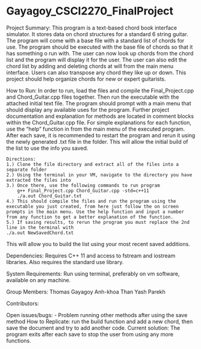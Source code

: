 # Gayagoy_CSCI2270_FinalProject

Project Summary:
	This program is a text-based chord book interface simulator. It stores data on chord structures for a standard 6 string guitar. The program will come with a base file with a standard list of chords for use. The program should be executed with the base file of chords so that it has something o run with. The user can now look up chords from the chord list and the program will display it for the user. The user can also edit the chord list by adding and deleting chords at will from the main menu interface. Users can also transpose any chord they like up or down. This project should help organize chords for new or expert guitarists.

How to Run:
	In order to run, load the files and compile the Final_Project.cpp and Chord_Guitar.cpp files together. Then run the executable with the attached initial text file. The program should prompt with a main menu that should display any available uses for the program. Further project documentation and explanation for methods are located in comment blocks within the Chord_Guitar.cpp file. For simple explanations for each function, use the “help” function in from the main menu of the executed program. After each save, it is recommended to restart the program and rerun it using the newly generated .txt file in the folder. This will allow the initial build of the list to use the info you saved.

	Directions:
	1.) Clone the file directory and extract all of the files into a separate folder
	2.) Using the terminal in your VM, navigate to the directory you have extracted the files into
	3.) Once there, use the following commands to run program
		g++ Final_Project.cpp Chord_Guitar.cpp -std=c++11
		./a.out Chord_Guitar.txt
	4.) This should compile the files and run the program using the executable you just created, from here just follow the on screen prompts in the main menu. Use the help function and input a number from any function to get a better explanation of the function. 
	5.) If saving results, to rerun the program you must replace the 2nd line in the terminal with 
	./a.out NewSavedChord.txt
This will allow you to build the list using your most recent saved additions. 

Dependencies:
Requires C++ 11 and access to fstream and iostream libraries. Also requires the standard use library. 

System Requirements:
Run using terminal, preferably on vm software, available on any machine. 

Group Members:
Thomas Gayagoy
Anh-khoa Than
Yash Parekh

Contributors:

Open issues/bugs:
	- Problem running other methods after using the save method
		How to Replicate: run the build function and add a new chord, then save the document and try to add another code.
		Current solution: The program exits after each save to stop the user from using any more functions.




